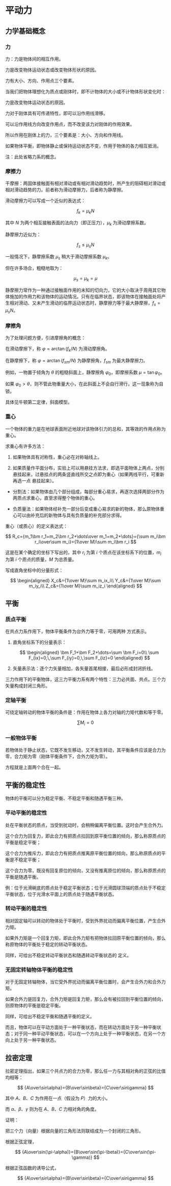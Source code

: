 # 平动力

## 力学基础概念

### 力

力：力是物体间的相互作用。

力是改变物体运动状态或改变物体形状的原因。

力有大小、方向、作用点三个要素。

当我们把物体理想化为质点或刚体时，即不计物体的大小或不计物体形状变化时：

力是改变物体运动状态的原因。

力对于刚体具有可传递特性，即可以沿作用线滑移。

可以沿作用线方向改变作用点，而不改变该力对刚体的作用效果。

所以作用在刚体上的力，三个要素是：大小、方向和作用线。

如果物体平衡，即物体静止或保持运动状态不变，作用于物体的各力相互抵消。

注：此处省略力系的概念。

### 摩擦力

干摩擦：两固体接触面有相对滑动或有相对滑动趋势时，所产生的阻碍相对滑动或相对滑动趋势的力。前者称为滑动摩擦力，后者称为静摩擦。

滑动摩擦力可以写成一个近似的表达式：

$$
f_k=\mu_kN
$$

其中 $N$ 为两个相互接触表面的法向力（即正压力），$\mu_k$ 为滑动摩擦系数。

静摩擦力近似为：

$$
f_s\le\mu_sN
$$

一般情况下，静摩擦系数 $\mu_s$ 稍大于滑动摩擦系数 $\mu_k$。

但在许多场合，粗糙地取为：

$$
\mu_s=\mu_k=\mu
$$

静摩擦力常作为一种通过接触面作用的未知的切向力，它的大小取决于周用其它物体施加的作用力和该物体的运动情况。只有在临界状态，即该物体在接触面处将产生相对滑动、又未产生滑动的临界运动状态时，静摩擦力等于最大静摩擦，$f_s=\mu_sN$。

### 摩擦角

为了处理问题方便，引进摩擦角的概念：

在滑动摩擦下，称 $\varphi=\arctan(f_k/N)$ 为滑动摩擦角。

在静摩擦下，称 $\varphi=\arctan(f_{sm}/N)$ 为静摩擦角，$f_{sm}$ 为最大静摩擦力。

例如，一物置于倾角为 $\theta$ 的粗糙斜面上，静摩擦角 $\varphi_0$，即摩擦系数 $\mu=\tan\varphi_0$。

如果 $\varphi_0>\theta$，则不管此物重量大小，在此斜面上不会自行滑行，这一现象称为自锁。

具体见牛顿第二定律，斜面模型。

### 重心

一个物体的重力是在地球表面附近地球对该物体引力的总和，其等效的作用点称为重心。

求重心有许多方法：

1. 如果物体具有对称性，重心必在对称轴线上。

2. 如果质量作平面分布，实验上可以用悬挂方法求，即选平面物体上两点，分别悬挂起来，过悬挂点的两条竖直线所交之点即为重心（如果两线平行，可重新再选一点
悬挂起来）。

- 分割法：如果物体由几个部分组成，每部分重心易求，再逐次选择两部分作为两质点求重心，直至求得整个物体的重心。

- 负质量法：如果物体经补充一部分后变成重心易求的新的物体，那么原物体重心可以由补充后的新物体与具有负质量的补充部分求得。

重心（或质心）的定义表达式：

$$
R_c={m_1\bm r_1+m_2\bm r_2+\dots\over m_1+m_2+\dots}={\sum m_i\bm r_i\over\sum m_i}={1\over M}\sum m_i\bm r_i
$$

这是在某个确定的坐标下写出的，其中 $r_i$ 为第 $i$ 个质点在该坐标系下的位置，$m_i$ 为第 $i$ 个质点的质量，$M$ 为总质量。

写成直角坐标中的分量形式：

$$
\begin{aligned}
X_c&={1\over M}\sum m_ix_i\\
Y_c&={1\over M}\sum m_iy_i\\
Z_c&={1\over M}\sum m_iz_i
\end{aligned}
$$

## 平衡

### 质点平衡

在共点力系作用下，物体平衡条件为台外力等于零，可用两种
方式表示。

1. 直角坐标系下的分量表示：

    $$
    \begin{aligned}
    \bm F_1+\bm F_2+\dots=\sum \bm F_i=0\\
    \sum F_{ix}=0,\,\sum F_{iy}=0,\,\sum F_{iz}=0
    \end{aligned}
    $$

2. 矢量表示法：逐个力矢量相加，各矢量首尾相接，最后必形成封闭折线。

三力作用下的平衡物体，这三力平衡力系有两个特性：三力必共面、共点。三个力矢量构成封闭三角形。

### 定轴平衡

可绕定轴转动的物体平衡的条件是：作用在物体上各力对轴的力矩代数和等于零。

$$
\sum M_i=0
$$

### 一般物体平衡

若物体处于静止状态，它既不发生移动，又不发生转动，其平衡条件应该是合力为零，合力矩为零（刚体平衡条件下，合外力矩为零）。

方程就是上面两个合在一起。

## 平衡的稳定性

物体的平衡可以分为稳定平衡、不稳定平衡和随遇平衡三种。

### 平动平衡的稳定性

处在平衡状态的质点，当受到扰动时，会稍稍偏离平衡位置。这时会产生合外力。

这个合力为回复力，即此合力有把质点拉回到原平衡位置的倾向，那么称原质点的平衡是稳定平衡；

这个合力为推斥力，即此合力有把质点推离原平衡位置的倾向，那么称原质点的平衡是不稳定平衡；

这个合力为零，既没有回复原位的倾向，又没有推离原位的倾向，那么称原质点的平衡是随遇平衡。

例：位于光滑碗底的质点处于稳定平衡状态；位于光滑圆球顶端的质点处于不稳定平衡状态，位于光滑水平面上的质点处于随遇平衡状态。

### 转动平衡的稳定性

相对固定轴可以转动的物体处于平衡时，受到外界扰动而偏离平衡位置，产生合外力矩。

如果外力矩是一个回复力矩，即此合外力矩有把物体拉回原平衡位置的倾向，那么称原物体的平衡处于稳定的转动平衡状态。

同样，可给出不稳定转动平衡状态和随遇转动平衡状态的
定义。

### 无固定转轴物体平衡的稳定性

对于无固定转轴物体，当它受外界扰动而偏离平衡位置时，会产生合外力和合外力矩。

如果合外力是回复力，合外力矩是回复力矩，那么会有被拉回到平衡位置的倾向，则原物体的平衡是稳定平衡。

同样，可给出不稳定平衡和随遇平衡的定义。

而且，物体可以在平动方面处于一种平衡状态，而在转动方面处于另一种平衡状态；对于同一种平动平衡状态，可以在一个方向上处于一种平衡状态，在另一个方向上处于另一种平衡状态。

## 拉密定理

拉密定理指出，如果三个共点力的合力为零，那么任一力与其相对角的正弦的比值均相等：

$$
{A\over\sin\alpha}={B\over\sin\beta}={C\over\sin\gamma}
$$

其中 $A$、$B$、$C$ 为作用在一点（假设为 $P$）力的大小。

而 $\alpha$、$\beta$、$\gamma$ 则为在 $A$、$B$、$C$ 力相对角的角度。

证明：

把三个力（向量）根据向量的三角形法则联结成为一个封闭的三角形。

根据正弦定理，

$$
{A\over\sin(\pi-\alpha)}={B\over\sin(\pi-\beta)}={C\over\sin(\pi-\gamma)}
$$

根据正弦函数的诱导公式，

$$
{A\over\sin\alpha}={B\over\sin\beta}={C\over\sin\gamma}
$$
